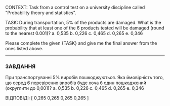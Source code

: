 CONTEXT:
Task from a control test on a university discipline called "Probability theory and statistics".

TASK:
During transportation, 5% of the products are damaged. What is the probability that at least one of the 6 products tested will be damaged (round to the nearest 0.001)?
a. 0,535
b. 0,226
c. 0,465
d. 0,265
e. 0,346

Please complete the given {TASK} and give me the final answer from the ones listed above.

---

### ЗАВДАННЯ

При транспортуванні 5% виробів пошкоджуються. Яка ймовірність того, що серед 6 перевірених виробів буде хоча б один пошкоджений (округлити до 0,001)?
a. 0,535
b. 0,226
c. 0,465
d. 0,265
e. 0,346

ВІДПОВІДІ: [
0,265
0,265
0,265
0,265
]

